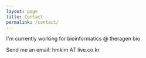 ```yaml
---
layout: page
title: Contact
permalink: /contact/
---
```


I'm currently working for bioinformatics @ theragen bio

Send me an email: hmkim AT live.co.kr
